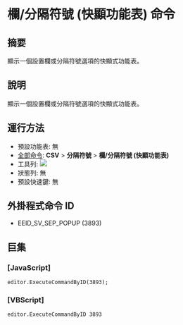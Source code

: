 # 欄/分隔符號 (快顯功能表) 命令

## 摘要

顯示一個設置欄或分隔符號選項的快顯式功能表。

## 說明

顯示一個設置欄或分隔符號選項的快顯式功能表。

## 運行方法

- 預設功能表: 無
- [全部命令](../tools/all_commands): **CSV** \> **分隔符號** \> **欄/分隔符號 (快顯功能表)**
- 工具列: ![](../../images/columns_separators..png)
- 狀態列: 無
- 預設快速鍵: 無

## 外掛程式命令 ID

- EEID\_SV\_SEP\_POPUP (3893)

## 巨集

### \[JavaScript\]

```
editor.ExecuteCommandByID(3893);
```

### \[VBScript\]

```
editor.ExecuteCommandByID 3893
```
